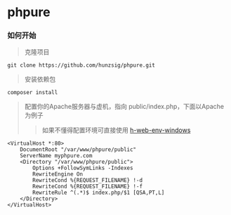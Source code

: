 # phpure

### 如何开始

> 克隆项目
```
git clone https://github.com/hunzsig/phpure.git
```

> 安装依赖包
```
composer install
```

> 配置你的Apache服务器与虚机，指向 public/index.php，下面以Apache为例子
>> 如果不懂得配置环境可直接使用 [h-web-env-windows](https://github.com/hunzsig-server/h-web-env-windows)
```
<VirtualHost *:80>
    DocumentRoot "/var/www/phpure/public"
    ServerName myphpure.com
    <Directory "/var/www/phpure/public">
        Options +FollowSymLinks -Indexes
        RewriteEngine On
        RewriteCond %{REQUEST_FILENAME} !-d
        RewriteCond %{REQUEST_FILENAME} !-f
        RewriteRule ^(.*)$ index.php/$1 [QSA,PT,L]
    </Directory>
</VirtualHost>
```
